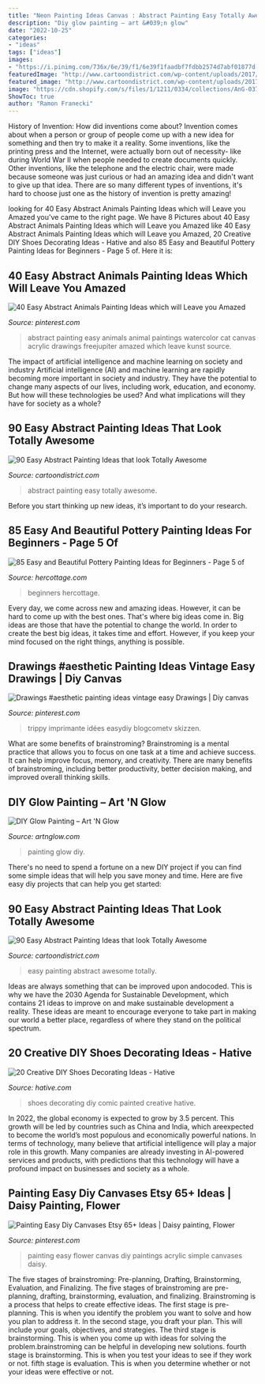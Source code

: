 ```yaml
---
title: "Neon Painting Ideas Canvas : Abstract Painting Easy Totally Awesome"
description: "Diy glow painting – art &#039;n glow"
date: "2022-10-25"
categories:
- "ideas"
tags: ["ideas"]
images:
- "https://i.pinimg.com/736x/6e/39/f1/6e39f1faadbf7fdbb2574d7abf01877d.jpg"
featuredImage: "http://www.cartoondistrict.com/wp-content/uploads/2017/05/Easy-Abstract-Painting-Ideas28.jpg"
featured_image: "http://www.cartoondistrict.com/wp-content/uploads/2017/06/Easy-Abstract-Painting-Ideas00012.jpg"
image: "https://cdn.shopify.com/s/files/1/1211/0334/collections/AnG-037_1200x1200.JPG?v=1524253690"
ShowToc: true
author: "Ramon Franecki"
---
```



History of Invention: How did inventions come about?
Invention comes about when a person or group of people come up with a new idea for something and then try to make it a reality. Some inventions, like the printing press and the Internet, were actually born out of necessity- like during World War II when people needed to create documents quickly. Other inventions, like the telephone and the electric chair, were made because someone was just curious or had an amazing idea and didn't want to give up that idea. There are so many different types of inventions, it's hard to choose just one as the history of invention is pretty amazing!

	

		
looking for 40 Easy Abstract Animals Painting Ideas which will Leave you Amazed you've came to the right page. We have 8 Pictures about 40 Easy Abstract Animals Painting Ideas which will Leave you Amazed like 40 Easy Abstract Animals Painting Ideas which will Leave you Amazed, 20 Creative DIY Shoes Decorating Ideas - Hative and also 85 Easy and Beautiful Pottery Painting Ideas for Beginners - Page 5 of. Here it is:
		
    
## 40 Easy Abstract Animals Painting Ideas Which Will Leave You Amazed

<img loading=lazy src="https://i.pinimg.com/736x/6e/39/f1/6e39f1faadbf7fdbb2574d7abf01877d.jpg" onerror="this.onerror=null;this.src='https://tse1.mm.bing.net/th?id=OIP.pXc8hydkRkfPglqjZDEkpQHaKg&amp;pid=15.1';" alt="40 Easy Abstract Animals Painting Ideas which will Leave you Amazed">

_Source: pinterest.com_

>abstract painting easy animals animal paintings watercolor cat canvas acrylic drawings freejupiter amazed which leave kunst source. 

	

The impact of artificial intelligence and machine learning on society and industry
Artificial intelligence (AI) and machine learning are rapidly becoming more important in society and industry. They have the potential to change many aspects of our lives, including work, education, and economy. But how will these technologies be used? And what implications will they have for society as a whole?

    
## 90 Easy Abstract Painting Ideas That Look Totally Awesome

<img loading=lazy src="http://www.cartoondistrict.com/wp-content/uploads/2017/05/Easy-Abstract-Painting-Ideas28.jpg" onerror="this.onerror=null;this.src='https://tse1.mm.bing.net/th?id=OIP.aTm0lIqjMj_h72281k1EkQHaJ4&amp;pid=15.1';" alt="90 Easy Abstract Painting Ideas that look Totally Awesome">

_Source: cartoondistrict.com_

>abstract painting easy totally awesome. 

	

Before you start thinking up new ideas, it’s important to do your research.

    
## 85 Easy And Beautiful Pottery Painting Ideas For Beginners - Page 5 Of

<img loading=lazy src="https://www.hercottage.com/wp-content/uploads/2019/07/Easy-and-Beautiful-Pottery-Painting-Ideas-for-Beginners-82.png" onerror="this.onerror=null;this.src='https://tse4.mm.bing.net/th?id=OIP.ytShqoK3k_ByCMNZzHiEPwHaJ4&amp;pid=15.1';" alt="85 Easy and Beautiful Pottery Painting Ideas for Beginners - Page 5 of">

_Source: hercottage.com_

>beginners hercottage. 

	

Every day, we come across new and amazing ideas. However, it can be hard to come up with the best ones. That's where big ideas come in. Big ideas are those that have the potential to change the world. In order to create the best big ideas, it takes time and effort. However, if you keep your mind focused on the right things, anything is possible.

    
## Drawings #aesthetic Painting Ideas Vintage Easy Drawings | Diy Canvas

<img loading=lazy src="https://i.pinimg.com/736x/c8/a0/be/c8a0be356bb9b5181c50ba5052e7d677.jpg" onerror="this.onerror=null;this.src='https://tse2.mm.bing.net/th?id=OIP.AngA2CghscHpvYDnx9VzFQHaJ4&amp;pid=15.1';" alt="Drawings #aesthetic painting ideas vintage easy Drawings | Diy canvas">

_Source: pinterest.com_

>trippy imprimante idées easydiy blogcometv skizzen. 

	

What are some benefits of brainstroming?
Brainstroming is a mental practice that allows you to focus on one task at a time and achieve success. It can help improve focus, memory, and creativity. There are many benefits of brainstroming, including better productivity, better decision making, and improved overall thinking skills.

    
## DIY Glow Painting – Art &#039;N Glow

<img loading=lazy src="https://cdn.shopify.com/s/files/1/1211/0334/collections/AnG-037_1200x1200.JPG?v=1524253690" onerror="this.onerror=null;this.src='https://tse3.mm.bing.net/th?id=OIP.3bIECj5Hlv2mShD_cz-yIQHaJ4&amp;pid=15.1';" alt="DIY Glow Painting – Art &#039;N Glow">

_Source: artnglow.com_

>painting glow diy. 

	

There's no need to spend a fortune on a new DIY project if you can find some simple ideas that will help you save money and time. Here are five easy diy projects that can help you get started: 

    
## 90 Easy Abstract Painting Ideas That Look Totally Awesome

<img loading=lazy src="http://www.cartoondistrict.com/wp-content/uploads/2017/06/Easy-Abstract-Painting-Ideas00012.jpg" onerror="this.onerror=null;this.src='https://tse1.mm.bing.net/th?id=OIP.6hihjezKc6jVR64368qdtwHaNJ&amp;pid=15.1';" alt="90 Easy Abstract Painting Ideas that look Totally Awesome">

_Source: cartoondistrict.com_

>easy painting abstract awesome totally. 

	

Ideas are always something that can be improved upon andocoded. This is why we have the 2030 Agenda for Sustainable Development, which contains 21 ideas to improve on and make sustainable development a reality. These ideas are meant to encourage everyone to take part in making our world a better place, regardless of where they stand on the political spectrum.

    
## 20 Creative DIY Shoes Decorating Ideas - Hative

<img loading=lazy src="https://hative.com/wp-content/uploads/2014/07/shoes-decorating-ideas/19-shoes-decorating-ideas.jpg" onerror="this.onerror=null;this.src='https://tse3.mm.bing.net/th?id=OIP.Z52rMXvBL40QeYJRzeI9sAHaHa&amp;pid=15.1';" alt="20 Creative DIY Shoes Decorating Ideas - Hative">

_Source: hative.com_

>shoes decorating diy comic painted creative hative. 

	

In 2022, the global economy is expected to grow by 3.5 percent. This growth will be led by countries such as China and India, which areexpected to become the world’s most populous and economically powerful nations. In terms of technology, many believe that artificial intelligence will play a major role in this growth. Many companies are already investing in AI-powered services and products, with predictions that this technology will have a profound impact on businesses and society as a whole.

    
## Painting Easy Diy Canvases Etsy 65+ Ideas | Daisy Painting, Flower

<img loading=lazy src="https://i.pinimg.com/736x/02/9f/71/029f7173d6036520c79e728a36b48f57.jpg" onerror="this.onerror=null;this.src='https://tse3.mm.bing.net/th?id=OIP.Py3kob-NIz8XCjjJHguIvwAAAA&amp;pid=15.1';" alt="Painting Easy Diy Canvases Etsy 65+ Ideas | Daisy painting, Flower">

_Source: pinterest.com_

>painting easy flower canvas diy paintings acrylic simple canvases daisy. 

	

The five stages of brainstroming: Pre-planning, Drafting, Brainstorming, Evaluation, and Finalizing.
The five stages of brainstroming are pre-planning, drafting, brainstorming, evaluation, and finalizing. Brainstroming is a process that helps to create effective ideas. The first stage is pre-planning. This is when you identify the problem you want to solve and how you plan to address it. In the second stage, you draft your plan. This will include your goals, objectives, and strategies. The third stage is brainstorming. This is when you come up with ideas for solving the problem.brainstroming can be helpful in developing new solutions. fourth stage is brainstorming. This is when you test your ideas to see if they work or not. fifth stage is evaluation. This is when you determine whether or not your ideas were effective or not.

